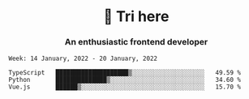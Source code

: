 <h1 align="center">👋 Tri here</h1>
<h3 align="center">An enthusiastic frontend developer</h3>

<!--START_SECTION:waka-->
```text
Week: 14 January, 2022 - 20 January, 2022

TypeScript   ████████████████████▒░░░░░░░░░░░░░░░░░░░░   49.59 % 
Python       ██████████████▒░░░░░░░░░░░░░░░░░░░░░░░░░░   34.60 % 
Vue.js       ██████▒░░░░░░░░░░░░░░░░░░░░░░░░░░░░░░░░░░   15.70 % 
```
<!--END_SECTION:waka-->
